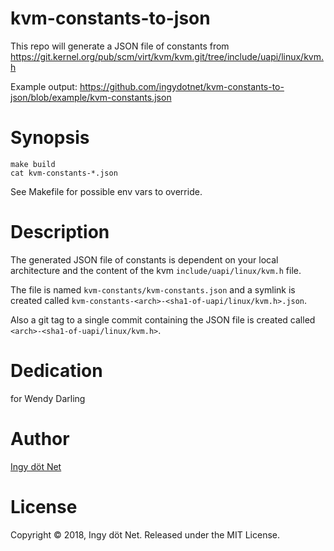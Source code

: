 kvm-constants-to-json
=====================

This repo will generate a JSON file of constants from
https://git.kernel.org/pub/scm/virt/kvm/kvm.git/tree/include/uapi/linux/kvm.h

Example output:
https://github.com/ingydotnet/kvm-constants-to-json/blob/example/kvm-constants.json

# Synopsis
```
make build
cat kvm-constants-*.json
```

See Makefile for possible env vars to override.

# Description

The generated JSON file of constants is dependent on your local architecture
and the content of the kvm `include/uapi/linux/kvm.h` file.

The file is named `kvm-constants/kvm-constants.json` and a symlink is created
called `kvm-constants-<arch>-<sha1-of-uapi/linux/kvm.h>.json`.

Also a git tag to a single commit containing the JSON file is created called
`<arch>-<sha1-of-uapi/linux/kvm.h>`.

# Dedication

for Wendy Darling

# Author

[Ingy döt Net](http://github.com/ingydotnet)

# License

Copyright © 2018, Ingy döt Net. Released under the MIT License.
